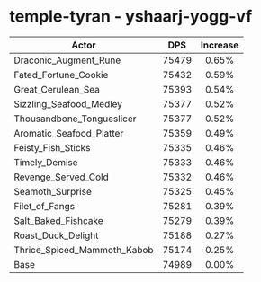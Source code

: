 # temple-tyran - yshaarj-yogg-vf
| Actor | DPS | Increase |
|---|:---:|:---:|
|Draconic_Augment_Rune|75479|0.65%|
|Fated_Fortune_Cookie|75432|0.59%|
|Great_Cerulean_Sea|75393|0.54%|
|Sizzling_Seafood_Medley|75377|0.52%|
|Thousandbone_Tongueslicer|75377|0.52%|
|Aromatic_Seafood_Platter|75359|0.49%|
|Feisty_Fish_Sticks|75335|0.46%|
|Timely_Demise|75333|0.46%|
|Revenge_Served_Cold|75332|0.46%|
|Seamoth_Surprise|75325|0.45%|
|Filet_of_Fangs|75281|0.39%|
|Salt_Baked_Fishcake|75279|0.39%|
|Roast_Duck_Delight|75188|0.27%|
|Thrice_Spiced_Mammoth_Kabob|75174|0.25%|
|Base|74989|0.00%|

